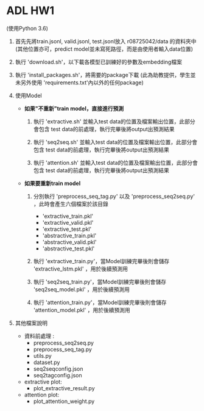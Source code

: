 # ADL HW1  

(使用Python 3.6)

1. 首先先將train.jsonl, valid.jsonl, test.jsonl放入 r08725042/data 的資料夾中(其他位置亦可，predict model並未寫死路徑，而是由使用者輸入data位置)

2. 執行 'download.sh'，以下載各模型已訓練好的參數及embedding檔案

3. 執行 'install_packages.sh'，將需要的package下載 (此為助教提供，學生並未另外使用 'requirements.txt'內以外的任何package)

4. 使用Model

    - **如果"不重新"train model，直接進行預測**
        
        1. 執行 'extractive.sh' 並輸入test data的位置及檔案輸出位置，此部分會包含 test data的前處理，執行完畢後將output出預測結果

        2. 執行 'seq2seq.sh' 並輸入test data的位置及檔案輸出位置，此部分會包含 test data的前處理，執行完畢後將output出預測結果

        3. 執行 'attention.sh' 並輸入test data的位置及檔案輸出位置，此部分會包含 test data的前處理，執行完畢後將output出預測結果


    - **如果要重新train model**
        1. 分別執行 'preprocess_seq_tag.py' 以及 'preprocess_seq2seq.py' ，此時會產生六個檔案於該目錄
            - 'extractive_train.pkl'
            - 'extractive_valid.pkl'
            - 'extractive_test.pkl'
            - 'abstractive_train.pkl'
            - 'abstractive_valid.pkl'
            - 'abstractive_test.pkl'
            
        2. 執行 'extractive_train.py'，當Model訓練完畢後則會儲存 'extractive_lstm.pkl' ，用於後續預測用
        
        3. 執行 'seq2seq_train.py'，當Model訓練完畢後則會儲存 'seq2seq_model.pkl' ，用於後續預測用

        4. 執行 'attention_train.py'，當Model訓練完畢後則會儲存 'attention_model.pkl' ，用於後續預測用

5. 其他檔案說明
    - 資料前處理 : 
        - preprocess_seq2seq.py
        - preprocess_seq_tag.py
        - utils.py
        - dataset.py
        - seq2seqconfig.json
        - seq2tagconfig.json
    - extractive plot:
        - plot_extractive_result.py
    - attention plot:
        - plot_attention_weight.py